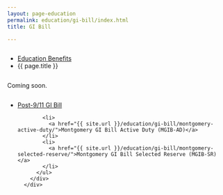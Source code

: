 ```yaml
---
layout: page-education
permalink: education/gi-bill/index.html
title: GI Bill

---
```


<div class="splash" markdown="0">
<div class="row" markdown="0">
<div class="small-12 columns" markdown="0">

<ul class="breadcrumbs" role="menubar" aria-label="Primary">
<li class="parent"><a href="{{ site.url }}/education/">Education Benefits</a></li>
<li class="active">{{ page.title }}</li>
</ul>

</div>
</div>
</div>

<div class="main" role="main" markdown="0">

<!-- <div class="action-bar">
  <div class="row">
    <div class="small-12 columns">
      <a class="button small start" href="{{ site.url}}/disability-benefits/get/">Apply for Disability Benefits</a>
    </div>
  </div>  
</div> -->

<div class="section one" markdown="0">
<div class="primary" markdown="0">
<div class="row" markdown="0">
<div class="small-12 columns" markdown="1">

Coming soon.

</div>
</div>
</div>

<div class="navigation">
  <div class="row">
    <div class="small-12 columns">
          <ul class="small-block-grid-1 medium-block-grid-3 cards small">
            <li>
              <a href="{{ site.url }}/education/gi-bill/post-9-11/">Post-9/11 GI Bill</a>
            </li>

            <li>
              <a href="{{ site.url }}/education/gi-bill/montgomery-active-duty/">Montgomery GI Bill Active Duty (MGIB-AD)</a>
            </li>
            <li>
              <a href="{{ site.url }}/education/gi-bill/montgomery-selected-reserve/">Montgomery GI Bill Selected Reserve (MGIB-SR)</a>
            </li>
          </ul>
        </div>
      </div>
</div>

</div>
